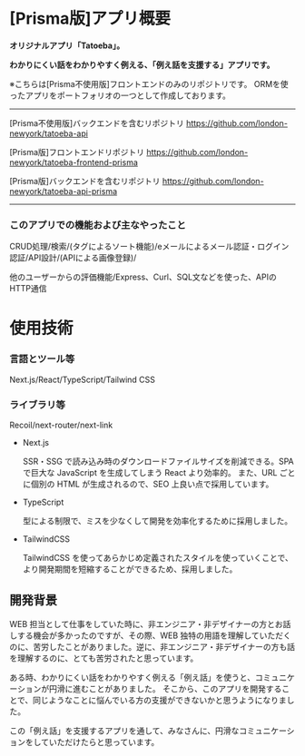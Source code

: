 # [Prisma版]アプリ概要

**オリジナルアプリ「Tatoeba」。**

**わかりにくい話をわかりやすく例える、「例え話を支援する」アプリです。**

※こちらは[Prisma不使用版]フロントエンドのみのリポジトリです。
ORMを使ったアプリをポートフォリオの一つとして作成しております。

-----

[Prisma不使用版]バックエンドを含むリポジトリ
https://github.com/london-newyork/tatoeba-api

[Prisma版]フロントエンドリポジトリ
https://github.com/london-newyork/tatoeba-frontend-prisma

[Prisma版]バックエンドを含むリポジトリ
https://github.com/london-newyork/tatoeba-api-prisma

-----


### このアプリでの機能および主なやったこと

CRUD処理/検索/(タグによるソート機能)/eメールによるメール認証・ログイン認証/API設計/(APIによる画像登録)/

他のユーザーからの評価機能/Express、Curl、SQL文などを使った、APIのHTTP通信

# 使用技術

### 言語とツール等

Next.js/React/TypeScript/Tailwind CSS

### ライブラリ等

Recoil/next-router/next-link

- Next.js

  SSR・SSG で読み込み時のダウンロードファイルサイズを削減できる。SPA で巨大な JavaScript を生成してしまう React より効率的。
  また、URL ごとに個別の HTML が生成されるので、SEO 上良い点で採用しています。

- TypeScript

  型による制限で、ミスを少なくして開発を効率化するために採用しました。

- TailwindCSS

  TailwindCSS を使ってあらかじめ定義されたスタイルを使っていくことで、より開発期間を短縮することができるため、採用しました。

## 開発背景

WEB 担当として仕事をしていた時に、非エンジニア・非デザイナーの方とお話しする機会が多かったのですが、その際、WEB 独特の用語を理解していただくのに、苦労したことがありました。逆に、非エンジニア・非デザイナーの方も話を理解するのに、とても苦労されたと思っています。

ある時、わかりにくい話をわかりやすく例える「例え話」を使うと、コミュニケーションが円滑に進むことがありました。
そこから、このアプリを開発することで、同じようなことに悩んでいる方の支援ができないかと思うようになりました。

この「例え話」を支援するアプリを通して、みなさんに、円滑なコミュニケーションをしていただけたらと思っています。
